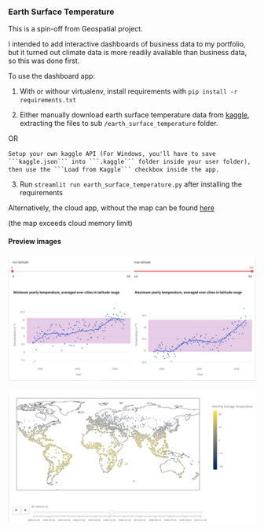 ### Earth Surface Temperature

This is a spin-off from Geospatial project. 

I intended to add interactive dashboards of business data to my portfolio, but it turned out climate data is more readily available than business data, so this was done first.

To use the dashboard app:

1. With or withour virtualenv, install requirements with ```pip install -r requirements.txt```
   
2. Either manually download earth surface temperature data from [kaggle](https://www.kaggle.com/datasets/berkeleyearth/climate-change-earth-surface-temperature-data), extracting the files to sub ```/earth_surface_temperature``` folder.
    
OR
   
    Setup your own kaggle API (For Windows, you'll have to save ```kaggle.json``` into ```.kaggle``` folder inside your user folder), then use the ```Load from Kaggle``` checkbox inside the app.
       
3. Run ```streamlit run earth_surface_temperature.py``` after installing the requirements

Alternatively, the cloud app, without the map can be found [here](https://berkeley-data-earth-temperature.streamlit.app/)

(the map exceeds cloud memory limit)

#### Preview images

![Min and max temperature, averaged over cities](preview_images/minmax_yearly_temperature.jpg)

![Cities temperature record on map](preview_images/cities_temperature_map.jpg)
